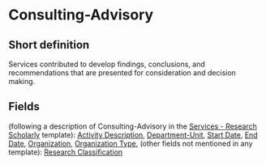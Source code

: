 # Consulting-Advisory
## Short definition
Services contributed to develop findings, conclusions, and recommendations that are presented for consideration and decision making.
## Fields
(following a description of Consulting-Advisory in the [Services - Research Scholarly](../Templates/Services%20-%20Research%20Scholarly.md) template):
[Activity Description](../Object-Fields/Consulting-Advisory/Activity%20Description.md),
[Department-Unit](../Object-Fields/Consulting-Advisory/Department-Unit.md),
[Start Date](../Object-Fields/Consulting-Advisory/Start%20Date.md),
[End Date](../Object-Fields/Consulting-Advisory/End%20Date.md),
[Organization](../Object-Fields/Consulting-Advisory/Organization.md),
[Organization Type](../Object-Fields/Consulting-Advisory/Organization%20Type.md),
(other fields not mentioned in any template):
[Research Classification](../Object-Fields/Consulting-Advisory/Research%20Classification.md)
